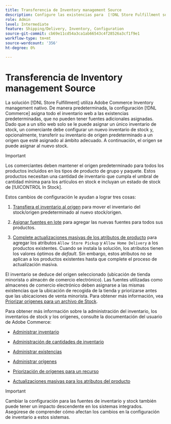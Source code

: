 ```yaml
---
title: Transferencia de Inventory management Source
description: Configure las existencias para  [!DNL Store Fulfillment solution] con Adobe Commerce Inventory management. Configure un nuevo inventario de stock y transfiéralo fuera del inventario predeterminado para que pueda asignarlo a orígenes configurados para habilitar las capacidades de recogida de tienda requeridas por la solución Store Fulfillment.
role: Admin
level: Intermediate
feature: Shipping/Delivery, Inventory, Configuration
source-git-commit: cb69e11cd54a3ca1ab66543c4f28526a3cf1f9e1
workflow-type: tm+mt
source-wordcount: '356'
ht-degree: 0%

---
```



# Transferencia de Inventory management Source

La solución [!DNL Store Fulfillment] utiliza Adobe Commerce Inventory management nativo. De manera predeterminada, la configuración [!DNL Commerce] asigna todo el inventario web a las existencias predeterminadas, que no pueden tener fuentes adicionales asignadas. Dado que a un sitio web solo se le puede asignar un único inventario de stock, un comerciante debe configurar un nuevo inventario de stock y, opcionalmente, transferir su inventario de origen predeterminado a un origen que esté asignado al ámbito adecuado. A continuación, el origen se puede asignar al nuevo stock.

>[!IMPORTANT]
>
>Los comerciantes deben mantener el origen predeterminado para todos los productos incluidos en los tipos de producto de grupo y paquete. Estos productos necesitan una cantidad de inventario que cumpla el umbral de cantidad mínima para los artículos en stock e incluyan un estado de stock de [!UICONTROL In Stock].

Estos cambios de configuración le ayudan a lograr tres cosas:

1. [Transfiera el inventario al origen](https://experienceleague.adobe.com/es/docs/commerce-admin/inventory/quantities/inventory-transfer) para mover el inventario del stock/origen predeterminado al nuevo stock/origen.

1. [Asignar fuentes en lote](https://experienceleague.adobe.com/es/docs/commerce-admin/inventory/quantities/bulk-assignment) para agregar las nuevas fuentes para todos sus productos.

1. [Complete actualizaciones masivas de los atributos de producto](https://experienceleague.adobe.com/es/docs/commerce-admin/catalog/product-attributes/create/bulk-product-attribute-update) para agregar los atributos `Allow Store Pickup` y `Allow Home Delivery` a los productos existentes. Cuando se instala la solución, los atributos tienen los valores óptimos de *default*. Sin embargo, estos atributos no se aplican a los productos existentes hasta que complete el proceso de actualización masiva.

El inventario se deduce del origen seleccionado (ubicación de tienda minorista o almacén de comercio electrónico). Las fuentes utilizadas como almacenes de comercio electrónico deben asignarse a las mismas existencias que la ubicación de recogida de la tienda y priorizarse antes que las ubicaciones de venta minorista. Para obtener más información, vea [Priorizar orígenes para un archivo de Stock](https://experienceleague.adobe.com/es/docs/commerce-admin/inventory/stocks/stocks-prioritize-sources).

Para obtener más información sobre la administración del inventario, los inventarios de stock y los orígenes, consulte la documentación del usuario de Adobe Commerce:

- [Administrar inventario](https://experienceleague.adobe.com/es/docs/commerce-admin/inventory/introduction)

- [Administración de cantidades de inventario](https://experienceleague.adobe.com/es/docs/commerce-admin/inventory/quantities/quantities-manage)

- [Administrar existencias](https://experienceleague.adobe.com/es/docs/commerce-admin/inventory/stocks/stocks-manage)

- [Administrar orígenes](https://experienceleague.adobe.com/es/docs/commerce-admin/inventory/sources/sources-manage)

- [Priorización de orígenes para un recurso](https://experienceleague.adobe.com/es/docs/commerce-admin/inventory/stocks/stocks-prioritize-sources)

- [Actualizaciones masivas para los atributos del producto](https://experienceleague.adobe.com/es/docs/commerce-admin/catalog/product-attributes/create/bulk-product-attribute-update)


>[!IMPORTANT]
>
>Cambiar la configuración para las fuentes de inventario y stock también puede tener un impacto descendente en los sistemas integrados. Asegúrese de comprender cómo afectan los cambios en la configuración de inventario a estos sistemas.
